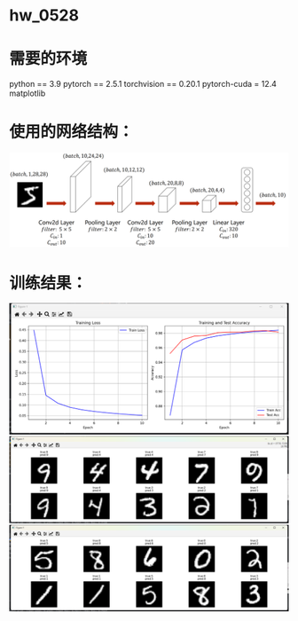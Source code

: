 # hw_0528

# 需要的环境
python == 3.9
pytorch == 2.5.1
torchvision == 0.20.1
pytorch-cuda = 12.4
matplotlib

# 使用的网络结构：
![img_3.png](img_3.png)

# 训练结果：
![img.png](img.png)
![img_1.png](img_1.png)
![img_2.png](img_2.png)


